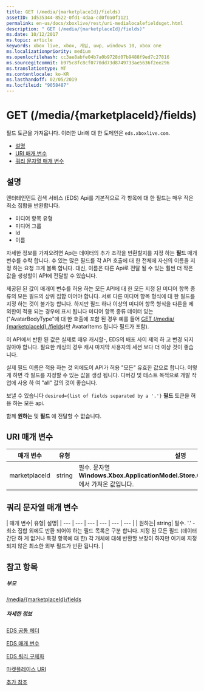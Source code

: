 ```yaml
---
title: GET (/media/{marketplaceId}/fields)
assetID: 1d535344-8522-0fd1-4daa-cd0f0a0f1121
permalink: en-us/docs/xboxlive/rest/uri-medialocalefieldsget.html
description: " GET (/media/{marketplaceId}/fields)"
ms.date: 10/12/2017
ms.topic: article
keywords: xbox live, xbox, 게임, uwp, windows 10, xbox one
ms.localizationpriority: medium
ms.openlocfilehash: cc3ae8abfe04b7a0b9728d07b9488f9ed7c27816
ms.sourcegitcommit: b975c8fc8cf0770dd73d8749733ae5636f2ee296
ms.translationtype: MT
ms.contentlocale: ko-KR
ms.lasthandoff: 02/05/2019
ms.locfileid: "9058487"
---
```

# <a name="get-mediamarketplaceidfields"></a>GET (/media/{marketplaceId}/fields)
필드 토큰을 가져옵니다. 이러한 Uri에 대 한 도메인은 `eds.xboxlive.com`.
 
  * [설명](#ID4EV)
  * [URI 매개 변수](#ID4EGC)
  * [쿼리 문자열 매개 변수](#ID4ERC)
 
<a id="ID4EV"></a>

 
## <a name="remarks"></a>설명
 
엔터테인먼트 검색 서비스 (EDS) Api를 기본적으로 각 항목에 대 한 필드는 매우 작은 최소 집합을 반환합니다.
 
   * 미디어 항목 유형
   * 미디어 그룹
   * Id
   * 이름
  
자세한 정보를 가져오려면 Api는 데이터의 추가 조각을 반환할지를 지정 하는 **필드** 매개 변수를 수락 합니다. 수 있는 많은 필드를 각 API 호출에 대 한 전체에 자신의 이름을 지정 하는 요청 크게 볼록 합니다. 대신, 이름은 다른 Api로 전달 될 수 있는 훨씬 더 작은 값을 생성할이 API에 전달할 수 있습니다.
 
제공된 된 값이 매개이 변수를 허용 하는 모든 API에 대 한 모든 지정 된 미디어 항목 종류의 모든 필드의 상위 집합 이어야 합니다. 서로 다른 미디어 항목 형식에 대 한 필드를 지정 하는 것이 불가능 합니다. 하지만 필드 하나 이상의 미디어 항목 형식을 다른을 제외한이 적용 되는 경우에 표시 됩니다 미디어 항목 종류 데이터 있는 ("AvatarBodyType"에 대 한 호출에 포함 된 경우 예를 들어 [GET (/media/ {marketplaceId} /fields)](uri-medialocalefields.md)만 AvatarItems 됩니다 필드가 포함).
 
이 API에서 반환 된 값은 실제로 매우 캐시할-, EDS의 배포 사이 제외 하 고 변경 되지 않아야 합니다. 필요한 캐싱의 경우 캐시 마지막 사용자의 세션 보다 더 이상 것이 좋습니다.
 
실제 필드 이름은 적용 하는 것 외에도이 API가 허용 "모든" 유효한 값으로 합니다. 이렇게 하면 각 필드를 지정할 수 있는 값을 생성 됩니다. 디버깅 및 테스트 목적으로 개발 작업에 사용 하 여 "all" 값의 것이 좋습니다.
 
보낼 수 있습니다 `desired={list of fields separated by a '.'}` **필드** 토큰을 허용 하는 모든 api.
 
함께 **원하는** 및 **필드** 에 전달할 수 없습니다.
  
<a id="ID4EGC"></a>

 
## <a name="uri-parameters"></a>URI 매개 변수
 
| 매개 변수| 유형| 설명| 
| --- | --- | --- | 
| marketplaceId| string| 필수. 문자열 <b>Windows.Xbox.ApplicationModel.Store.Configuration.MarketplaceId</b>에서 가져온 값입니다.| 
  
<a id="ID4ERC"></a>

 
## <a name="query-string-parameters"></a>쿼리 문자열 매개 변수
 
| 매개 변수| 유형| 설명| 
| --- | --- | --- | --- | --- | --- | 
| 원하는| string| 필수. '.' -최소 집합 외에도 반환 되어야 하는 필드 목록은 구분 합니다. 지정 된 모든 필드 (데이터 간단 하 게 없거나 특정 항목에 대 한) 각 개체에 대해 반환할 보장이 하지만 여기에 지정 되지 않은 최소한 외부 필드가 반환 됩니다. | 
  
<a id="ID4EMD"></a>

 
## <a name="see-also"></a>참고 항목
 
<a id="ID4EOD"></a>

 
##### <a name="parent"></a>부모 

[/media/{marketplaceId}/fields](uri-medialocalefields.md)

  
<a id="ID4EYD"></a>

 
##### <a name="further-information"></a>자세한 정보 

[EDS 공통 헤더](../../additional/edscommonheaders.md)

 [EDS 매개 변수](../../additional/edsparameters.md)

 [EDS 쿼리 구체화](../../additional/edsqueryrefiners.md)

 [마켓플레이스 URI](atoc-reference-marketplace.md)

 [추가 참조](../../additional/atoc-xboxlivews-reference-additional.md)

   